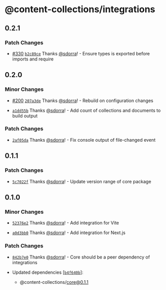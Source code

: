 # @content-collections/integrations

## 0.2.1

### Patch Changes

- [#330](https://github.com/sdorra/content-collections/pull/330) [`b2c89ce`](https://github.com/sdorra/content-collections/commit/b2c89ce6075d9a5115486d8ff9c0b84f4c0841dd) Thanks [@sdorra](https://github.com/sdorra)! - Ensure types is exported before imports and require

## 0.2.0

### Minor Changes

- [#200](https://github.com/sdorra/content-collections/pull/200) [`207a3de`](https://github.com/sdorra/content-collections/commit/207a3deaa95e34902c262ed8abc6320880b43dc2) Thanks [@sdorra](https://github.com/sdorra)! - Rebuild on configuration changes

- [`a1dd55b`](https://github.com/sdorra/content-collections/commit/a1dd55bcfe198487de40402284d907b977eedcec) Thanks [@sdorra](https://github.com/sdorra)! - Add count of collections and documents to build output

### Patch Changes

- [`2af05da`](https://github.com/sdorra/content-collections/commit/2af05da080720c16a02565cac9228d1ebcd9f649) Thanks [@sdorra](https://github.com/sdorra)! - Fix console output of file-changed event

## 0.1.1

### Patch Changes

- [`5c7022f`](https://github.com/sdorra/content-collections/commit/5c7022f630a9194ff5579f792c06dcca31611cd5) Thanks [@sdorra](https://github.com/sdorra)! - Update version range of core package

## 0.1.0

### Minor Changes

- [`52376e2`](https://github.com/sdorra/content-collections/commit/52376e2d7b5dff5c2376da57f76b273ef07e2af4) Thanks [@sdorra](https://github.com/sdorra)! - Add integration for Vite

- [`a0d3bb0`](https://github.com/sdorra/content-collections/commit/a0d3bb0103371809a41bffd23f4dc5a43b474e4e) Thanks [@sdorra](https://github.com/sdorra)! - Add integration for Next.js

### Patch Changes

- [`842b7e0`](https://github.com/sdorra/content-collections/commit/842b7e0b221172eef51e203a833fbc256af4b501) Thanks [@sdorra](https://github.com/sdorra)! - Core should be a peer dependency of integrations

- Updated dependencies [[`b4f640b`](https://github.com/sdorra/content-collections/commit/b4f640b26f18dbe9eb8b3913428010194d918ad1)]:
  - @content-collections/core@0.1.1

